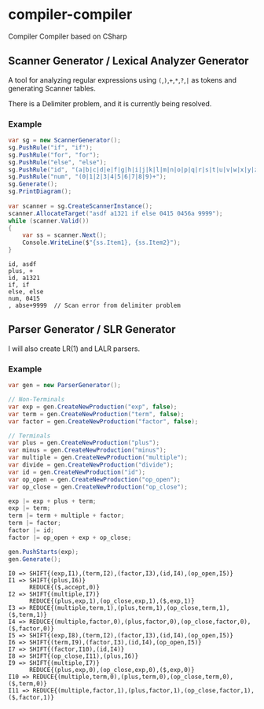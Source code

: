 # compiler-compiler
Compiler Compiler based on CSharp

## Scanner Generator / Lexical Analyzer Generator

A tool for analyzing regular expressions using `(`,`)`,`+`,`*`,`?`,`|` as tokens and generating Scanner tables.

There is a Delimiter problem, and it is currently being resolved.

### Example

``` cs
var sg = new ScannerGenerator();
sg.PushRule("if", "if");
sg.PushRule("for", "for");
sg.PushRule("else", "else");
sg.PushRule("id", "(a|b|c|d|e|f|g|h|i|j|k|l|m|n|o|p|q|r|s|t|u|v|w|x|y|z)(a|b|c|d|e|f|g|h|i|j|k|l|m|n|o|p|q|r|s|t|u|v|w|x|y|z|0|1|2|3|4|5|6|7|8|9)*");
sg.PushRule("num", "(0|1|2|3|4|5|6|7|8|9)+");
sg.Generate();
sg.PrintDiagram();
 
var scanner = sg.CreateScannerInstance();
scanner.AllocateTarget("asdf a1321 if else 0415 0456a 9999");
while (scanner.Valid())
{
    var ss = scanner.Next();
    Console.WriteLine($"{ss.Item1}, {ss.Item2}");
}
```

```
id, asdf
plus, +
id, a1321
if, if
else, else
num, 0415
, abse+9999  // Scan error from delimiter problem
```

## Parser Generator / SLR Generator

I will also create LR(1) and LALR parsers.

### Example

``` cs
var gen = new ParserGenerator();

// Non-Terminals
var exp = gen.CreateNewProduction("exp", false);
var term = gen.CreateNewProduction("term", false);
var factor = gen.CreateNewProduction("factor", false);

// Terminals
var plus = gen.CreateNewProduction("plus");
var minus = gen.CreateNewProduction("minus");
var multiple = gen.CreateNewProduction("multiple");
var divide = gen.CreateNewProduction("divide");
var id = gen.CreateNewProduction("id");
var op_open = gen.CreateNewProduction("op_open");
var op_close = gen.CreateNewProduction("op_close");

exp |= exp + plus + term;
exp |= term;
term |= term + multiple + factor;
term |= factor;
factor |= id;
factor |= op_open + exp + op_close;

gen.PushStarts(exp);
gen.Generate();
```

```
I0 => SHIFT{(exp,I1),(term,I2),(factor,I3),(id,I4),(op_open,I5)}
I1 => SHIFT{(plus,I6)}
      REDUCE{($,accept,0)}
I2 => SHIFT{(multiple,I7)}
      REDUCE{(plus,exp,1),(op_close,exp,1),($,exp,1)}
I3 => REDUCE{(multiple,term,1),(plus,term,1),(op_close,term,1),($,term,1)}
I4 => REDUCE{(multiple,factor,0),(plus,factor,0),(op_close,factor,0),($,factor,0)}
I5 => SHIFT{(exp,I8),(term,I2),(factor,I3),(id,I4),(op_open,I5)}
I6 => SHIFT{(term,I9),(factor,I3),(id,I4),(op_open,I5)}
I7 => SHIFT{(factor,I10),(id,I4)}
I8 => SHIFT{(op_close,I11),(plus,I6)}
I9 => SHIFT{(multiple,I7)}
      REDUCE{(plus,exp,0),(op_close,exp,0),($,exp,0)}
I10 => REDUCE{(multiple,term,0),(plus,term,0),(op_close,term,0),($,term,0)}
I11 => REDUCE{(multiple,factor,1),(plus,factor,1),(op_close,factor,1),($,factor,1)}
```
